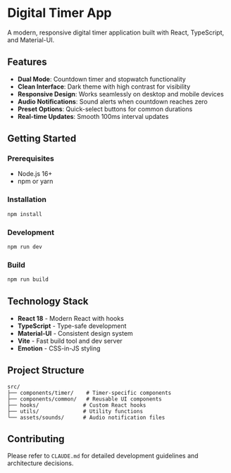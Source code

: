 # Digital Timer App

A modern, responsive digital timer application built with React, TypeScript, and Material-UI.

## Features

- **Dual Mode**: Countdown timer and stopwatch functionality
- **Clean Interface**: Dark theme with high contrast for visibility
- **Responsive Design**: Works seamlessly on desktop and mobile devices
- **Audio Notifications**: Sound alerts when countdown reaches zero
- **Preset Options**: Quick-select buttons for common durations
- **Real-time Updates**: Smooth 100ms interval updates

## Getting Started

### Prerequisites

- Node.js 16+ 
- npm or yarn

### Installation

```bash
npm install
```

### Development

```bash
npm run dev
```

### Build

```bash
npm run build
```

## Technology Stack

- **React 18** - Modern React with hooks
- **TypeScript** - Type-safe development
- **Material-UI** - Consistent design system
- **Vite** - Fast build tool and dev server
- **Emotion** - CSS-in-JS styling

## Project Structure

```
src/
├── components/timer/    # Timer-specific components
├── components/common/   # Reusable UI components  
├── hooks/              # Custom React hooks
├── utils/              # Utility functions
└── assets/sounds/      # Audio notification files
```

## Contributing

Please refer to `CLAUDE.md` for detailed development guidelines and architecture decisions.
